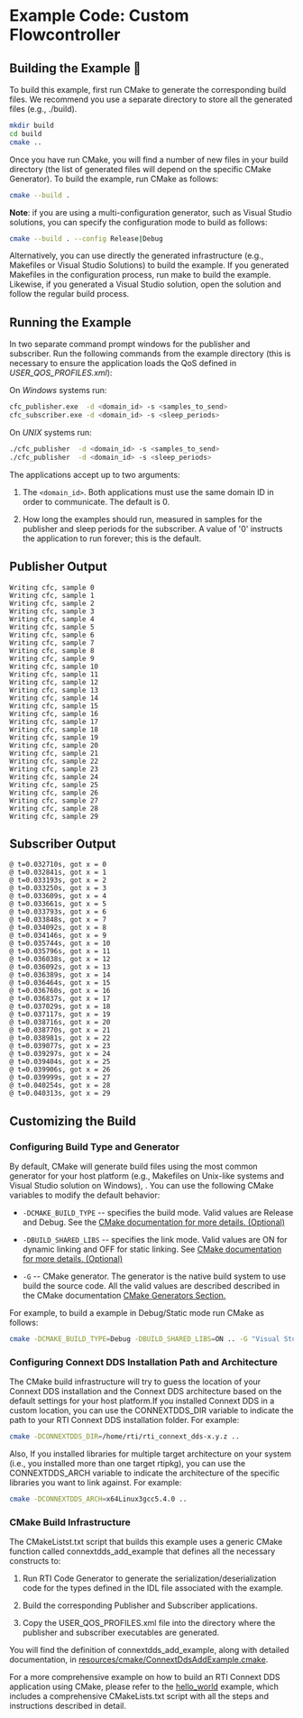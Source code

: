 # Example Code: Custom Flowcontroller

## Building the Example :wrench:

To build this example, first run CMake to generate the corresponding build
files. We recommend you use a separate directory to store all the generated
files (e.g., ./build).

```sh
mkdir build
cd build
cmake ..
```

Once you have run CMake, you will find a number of new files in your build
directory (the list of generated files will depend on the specific CMake
Generator). To build the example, run CMake as follows:

```sh
cmake --build .
```

**Note**: if you are using a multi-configuration generator, such as Visual
Studio solutions, you can specify the configuration mode to build as follows:

```sh
cmake --build . --config Release|Debug
```

Alternatively, you can use directly the generated infrastructure (e.g.,
Makefiles or Visual Studio Solutions) to build the example. If you generated
Makefiles in the configuration process, run make to build the example. Likewise,
if you generated a Visual Studio solution, open the solution and follow the
regular build process.

## Running the Example

In two separate command prompt windows for the publisher and subscriber. Run the
following commands from the example directory (this is necessary to ensure the
application loads the QoS defined in *USER_QOS_PROFILES.xml*):

On *Windows* systems run:

```sh
cfc_publisher.exe  -d <domain_id> -s <samples_to_send>
cfc_subscriber.exe -d <domain_id> -s <sleep_periods>
```

On *UNIX* systems run:

```sh
./cfc_publisher  -d <domain_id> -s <samples_to_send>
./cfc_publisher  -d <domain_id> -s <sleep_periods>
```

The applications accept up to two arguments:

1.  The `<domain_id>`. Both applications must use the same domain ID in order to
    communicate. The default is 0.

2.  How long the examples should run, measured in samples for the publisher and
    sleep periods for the subscriber. A value of '0' instructs the application
    to run forever; this is the default.

## Publisher Output

```plaintext
Writing cfc, sample 0
Writing cfc, sample 1
Writing cfc, sample 2
Writing cfc, sample 3
Writing cfc, sample 4
Writing cfc, sample 5
Writing cfc, sample 6
Writing cfc, sample 7
Writing cfc, sample 8
Writing cfc, sample 9
Writing cfc, sample 10
Writing cfc, sample 11
Writing cfc, sample 12
Writing cfc, sample 13
Writing cfc, sample 14
Writing cfc, sample 15
Writing cfc, sample 16
Writing cfc, sample 17
Writing cfc, sample 18
Writing cfc, sample 19
Writing cfc, sample 20
Writing cfc, sample 21
Writing cfc, sample 22
Writing cfc, sample 23
Writing cfc, sample 24
Writing cfc, sample 25
Writing cfc, sample 26
Writing cfc, sample 27
Writing cfc, sample 28
Writing cfc, sample 29
```

## Subscriber Output

```plaintext
@ t=0.032710s, got x = 0
@ t=0.032841s, got x = 1
@ t=0.033193s, got x = 2
@ t=0.033250s, got x = 3
@ t=0.033609s, got x = 4
@ t=0.033661s, got x = 5
@ t=0.033793s, got x = 6
@ t=0.033848s, got x = 7
@ t=0.034092s, got x = 8
@ t=0.034146s, got x = 9
@ t=0.035744s, got x = 10
@ t=0.035796s, got x = 11
@ t=0.036038s, got x = 12
@ t=0.036092s, got x = 13
@ t=0.036389s, got x = 14
@ t=0.036464s, got x = 15
@ t=0.036760s, got x = 16
@ t=0.036837s, got x = 17
@ t=0.037029s, got x = 18
@ t=0.037117s, got x = 19
@ t=0.038716s, got x = 20
@ t=0.038770s, got x = 21
@ t=0.038981s, got x = 22
@ t=0.039077s, got x = 23
@ t=0.039297s, got x = 24
@ t=0.039404s, got x = 25
@ t=0.039906s, got x = 26
@ t=0.039999s, got x = 27
@ t=0.040254s, got x = 28
@ t=0.040313s, got x = 29
```

## Customizing the Build

### Configuring Build Type and Generator

By default, CMake will generate build files using the most common generator for
your host platform (e.g., Makefiles on Unix-like systems and Visual Studio
solution on Windows), \. You can use the following CMake variables to modify the
default behavior:

-   `-DCMAKE_BUILD_TYPE` -- specifies the build mode. Valid values are Release
    and Debug. See the [CMake documentation for more details.
    (Optional)](https://cmake.org/cmake/help/latest/variable/CMAKE_BUILD_TYPE.html)

-   `-DBUILD_SHARED_LIBS` -- specifies the link mode. Valid values are ON for
    dynamic linking and OFF for static linking. See [CMake documentation for
    more details.
    (Optional)](https://cmake.org/cmake/help/latest/variable/BUILD_SHARED_LIBS.html)

-   `-G` -- CMake generator. The generator is the native build system to use
    build the source code. All the valid values are described described in the
    CMake documentation [CMake Generators
    Section.](https://cmake.org/cmake/help/latest/manual/cmake-generators.7.html)

For example, to build a example in Debug/Static mode run CMake as follows:

```sh
cmake -DCMAKE_BUILD_TYPE=Debug -DBUILD_SHARED_LIBS=ON .. -G "Visual Studio 15 2017" -A x64
```

### Configuring Connext DDS Installation Path and Architecture

The CMake build infrastructure will try to guess the location of your Connext
DDS installation and the Connext DDS architecture based on the default settings
for your host platform.If you installed Connext DDS in a custom location, you
can use the CONNEXTDDS_DIR variable to indicate the path to your RTI Connext DDS
installation folder. For example:

```sh
cmake -DCONNEXTDDS_DIR=/home/rti/rti_connext_dds-x.y.z ..
```

Also, If you installed libraries for multiple target architecture on your system
(i.e., you installed more than one target rtipkg), you can use the
CONNEXTDDS_ARCH variable to indicate the architecture of the specific libraries
you want to link against. For example:

```sh
cmake -DCONNEXTDDS_ARCH=x64Linux3gcc5.4.0 ..
```

### CMake Build Infrastructure

The CMakeListst.txt script that builds this example uses a generic CMake
function called connextdds_add_example that defines all the necessary constructs
to:

1.  Run RTI Code Generator to generate the serialization/deserialization code
    for the types defined in the IDL file associated with the example.

2.  Build the corresponding Publisher and Subscriber applications.

3.  Copy the USER_QOS_PROFILES.xml file into the directory where the publisher
    and subscriber executables are generated.

You will find the definition of connextdds_add_example, along with detailed
documentation, in
[resources/cmake/ConnextDdsAddExample.cmake](../../../../resources/cmake/ConnextDdsAddExample.cmake).

For a more comprehensive example on how to build an RTI Connext DDS application
using CMake, please refer to the
[hello_world](../../../connext_dds/build_systems/cmake/) example, which includes
a comprehensive CMakeLists.txt script with all the steps and instructions
described in detail.
